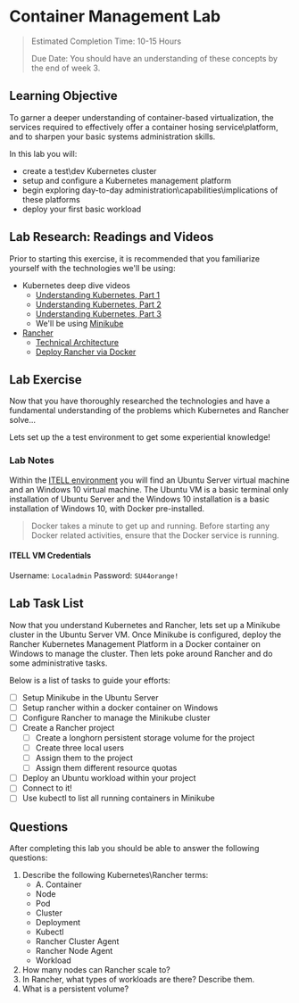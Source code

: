 # Container Management Lab <!-- omit in toc -->

> Estimated Completion Time: 10-15 Hours
>
> Due Date: You should have an understanding of these concepts by the end of week 3.

## Learning Objective <!-- omit in toc -->

To garner a deeper understanding of container-based virtualization, the services required to effectively offer a container hosing service\platform, and to sharpen your basic systems administration skills.

In this lab you will:

- create a test\dev Kubernetes cluster
- setup and configure a Kubernetes management platform
- begin exploring day-to-day administration\capabilities\implications of these platforms
- deploy your first basic workload

## Lab Research: Readings and Videos

Prior to starting this exercise, it is recommended that you familiarize yourself with the technologies we'll be using:

- Kubernetes deep dive videos
    - [Understanding Kubernetes, Part 1](https://www.youtube.com/watch?v=CuWSY_fwV6M)
    - [Understanding Kubernetes, Part 2](https://www.youtube.com/watch?v=E3ExWruji7g)
    - [Understanding Kubernetes, Part 3](https://www.youtube.com/watch?v=BrtvGHwyza0)
  - We'll be using [Minikube](https://kubernetes.io/docs/setup/minikube/) 
- [Rancher](https://rancher.com/docs/rancher/v2.x/en/overview/)
  - [Technical Architecture](https://info.rancher.com/hubfs/eBooks/Rancher%20Architecture%20-%20v2.1.pdf)
  - [Deploy Rancher via Docker](https://rancher.com/docs/rancher/v2.x/en/quick-start-guide/deployment/quickstart-manual-setup/)

## Lab Exercise

Now that you have thoroughly researched the technologies and have a fundamental understanding of the problems which Kubernetes and Rancher solve...

Lets set up the a test environment to get some experiential knowledge!

### Lab Notes

Within the [ITELL environment](https://answers.syr.edu/x/ZwL-Aw) you will find an Ubuntu Server virtual machine and an Windows 10 virtual machine. The Ubuntu VM is a basic terminal only installation of Ubuntu Server and the Windows 10 installation is a basic installation of Windows 10, with Docker pre-installed.

>Docker takes a minute to get up and running. Before starting any Docker related activities, ensure that the Docker service is running.

#### ITELL VM Credentials

Username: `Localadmin`  Password: `SU44orange!`

## Lab Task List

Now that you understand Kubernetes and Rancher, lets set up a Minikube cluster in the Ubuntu Server VM. Once Minikube is configured, deploy the Rancher Kubernetes Management Platform in a Docker container on Windows to manage the cluster. Then lets poke around Rancher and do some administrative tasks.

Below is a list of tasks to guide your efforts:

- [ ] Setup Minikube in the Ubuntu Server
- [ ] Setup rancher within a docker container on Windows
- [ ] Configure Rancher to manage the Minikube cluster
- [ ] Create a Rancher project
  - [ ] Create a longhorn persistent storage volume for the project
  - [ ] Create three local users
  - [ ]  Assign them to the project
  - [ ]  Assign them different resource quotas
- [ ]  Deploy an Ubuntu workload within your project
  - [ ]  Connect to it!
- [ ]  Use kubectl to list all running containers in Minikube

## Questions

After completing this lab you should be able to answer the following questions:

1. Describe the following Kubernetes\Rancher terms:
   - A. Container
   - Node
   - Pod
   - Cluster
   - Deployment
   - Kubectl
   - Rancher Cluster Agent
   - Rancher Node Agent
   - Workload
2. How many nodes can Rancher scale to?
3. In Rancher, what types of workloads are there? Describe them.
4. What is a persistent volume?
